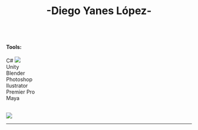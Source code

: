 
<h1 align="center">-Diego Yanes López-</h1>

<br>

<br>
<img width="1px" height="1px" src="https://1000logos.net/wp-content/uploads/2021/10/Unity-logo.png"(https://static-00.iconduck.com/assets.00/c-sharp-c-icon-1822x2048-wuf3ijab.png)" min-width="400px" max-width="400px" width="400px" align="right" alt="Computador iuriCode">

#### Tools:
C#
<img src="https://upload.wikimedia.org/wikipedia/commons/thumb/d/d2/C_Sharp_Logo_2023.svg/1200px-C_Sharp_Logo_2023.svg.png">
<br>
Unity
<br>
Blender
<br>
Photoshop
<br>
Ilustrator
<br>
Premier Pro
<br>
Maya

<br>



<div>
<a href = "mailto: dieya2003@gmail.com"><img loading="lazy" src="https://img.shields.io/badge/Gmail-D14836?style=for-the-badge&logo=gmail&logoColor=white" target="_blank"></a>
</div>

---
